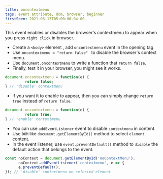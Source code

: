 ```yaml
---
title: oncontextmenu
tags: event attribute, dom, browser, beginner
firstSeen: 2021-06-13T05:00:00-04:00
---
```


This event enables or disables the browser's contextmenu to appear when you press `right click` in browser.

- Create a `<body>` element , add `oncontextmenu` event in the opening tag.
- Use `oncontextmenu = "return false" ` to disable the browser's context menu.
- Use `document.oncontextmenu` to write a function that `return false`.
- Finally, test it in your browser, you might see it works.

```js
document.oncontextmenu = function(e) {
         return false;
} // 'disable' contextmenu
```

- If you want it to enable to appear, then you can simply change `return true` instead of `return false`.

```js
document.oncontextmenu = function(e) {
         return true;
} // 'enable' contextmenu
```

- You can use `addEventListener` event to disable `contextmenu` in content.
- Use `DOM` like `document.getElementById()` method to select `element` content.
- In the event listener, use `event.preventDefault()` method to `disable` the default action that belongs to the event.

```js
const noContext = document.getElementById('noContextMenu');
      noContext.addEventListener('contextmenu', e => {
      e.preventDefault();
}); // 'disable' contextmenu on selected element
```

